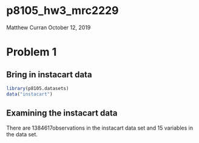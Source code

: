 p8105\_hw3\_mrc2229
================
Matthew Curran
October 12, 2019

Problem 1
=========

Bring in instacart data
-----------------------

``` r
library(p8105.datasets)
data("instacart") 
```

Examining the instacart data
----------------------------

There are 1384617observations in the instacart data set and 15 variables in the data set.
